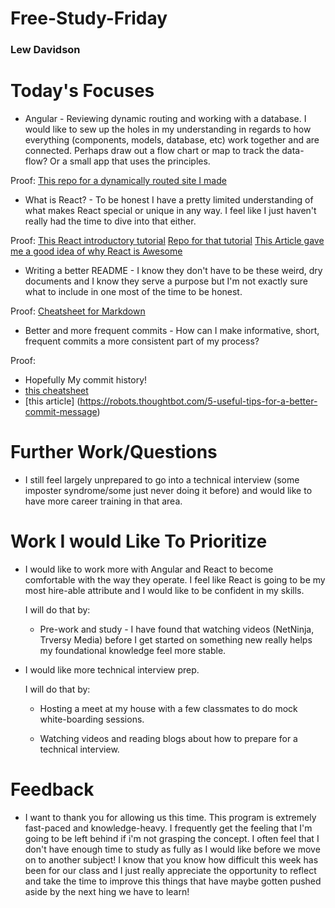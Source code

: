 # Free-Study-Friday
### Lew Davidson

# Today's Focuses

* Angular - Reviewing dynamic routing and working with a database. I would like to sew up the holes in my understanding in regards to how everything (components, models, database, etc) work together and are connected. Perhaps draw out a flow chart or map to track the data-flow? Or a small app that uses the principles.

Proof:
[This repo for a dynamically routed site I made](https://github.com/lewdavidson/angular-store-friday.git)

* What is React? - To be honest I have a pretty limited understanding of what makes React special or unique in any way. I feel like I just haven't really had the time to dive into that either.

Proof:
[This React introductory tutorial](https://reactjs.org/tutorial/tutorial.html)
[Repo for that tutorial](https://github.com/lewdavidson/react-tac-toe.git)
[This Article gave me a good idea of why React is Awesome](https://stories.jotform.com/7-reasons-why-you-should-use-react-ad420c634247)

* Writing a better README - I know they don't have to be these weird, dry documents and I know they serve a purpose but I'm not exactly sure what to include in one most of the time to be honest.

Proof:
[Cheatsheet for Markdown](https://github.com/adam-p/markdown-here/wiki/Markdown-Cheatsheet)

* Better and more frequent commits - How can I make informative, short, frequent commits a more consistent part of my process?

Proof:
 * Hopefully My commit history!
 * [this cheatsheet](https://github.com/erlang/otp/wiki/writing-good-commit-messages)
 * [this article] (https://robots.thoughtbot.com/5-useful-tips-for-a-better-commit-message)


# Further Work/Questions

* I still feel largely unprepared to go into a technical interview (some imposter syndrome/some just never doing it before) and would like to have more career training in that area.


# Work I would Like To Prioritize

* I would like to work more with Angular and React to become comfortable with the way they operate. I feel like React is going to be my most hire-able attribute and I would like to be confident in my skills.

  I will do that by:

  * Pre-work and study - I have found that watching videos (NetNinja, Trversy Media) before I get started on something new really helps my foundational knowledge feel more stable.

* I would like more technical interview prep.

  I will do that by:

    * Hosting a meet at my house with a few classmates to do mock white-boarding sessions.

    * Watching videos and reading blogs about how to prepare for a technical interview.

# Feedback

* I want to thank you for allowing us this time. This program is extremely fast-paced and knowledge-heavy. I frequently get the feeling that I'm going to be left behind if i'm not grasping the concept. I often feel that I don't have enough time to study as fully as I would like before we move on to another subject! I know that you know how difficult this week has been for our class and I just really appreciate the opportunity to reflect and take the time to improve this things that have maybe gotten pushed aside by the next hing we have to learn!  
